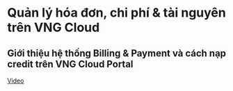 # Quản lý hóa đơn, chi phí & tài nguyên trên VNG Cloud

## Giới thiệu hệ thống Billing & Payment và cách nạp credit trên VNG Cloud Portal

[Video](https://youtu.be/0XDb4cO-lEM?si=-2DVdDpD3UjyApMk)
